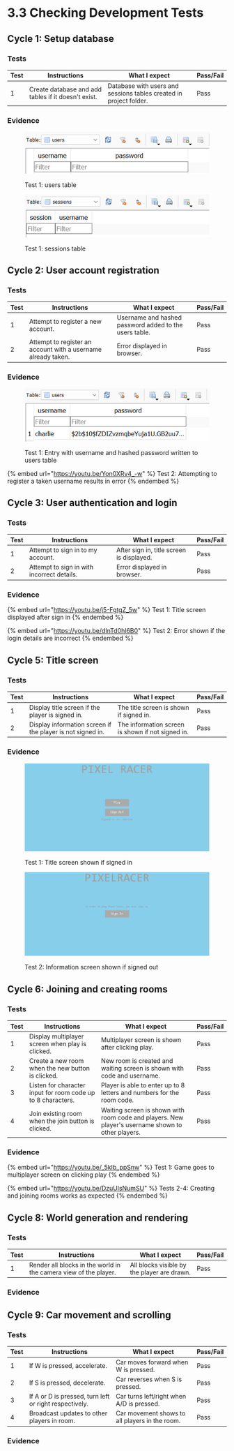 # 3.3 Checking Development Tests

## Cycle 1: Setup database

### Tests

| Test | Instructions                                        | What I expect                                                      | Pass/Fail |
| ---- | --------------------------------------------------- | ------------------------------------------------------------------ | --------- |
| 1    | Create database and add tables if it doesn't exist. | Database with users and sessions tables created in project folder. | Pass      |

### Evidence

<figure><img src="../.gitbook/assets/image.png" alt=""><figcaption><p>Test 1: users table</p></figcaption></figure>

<figure><img src="../.gitbook/assets/image (1).png" alt=""><figcaption><p>Test 1: sessions table</p></figcaption></figure>

## Cycle 2: User account registration

### Tests

| Test | Instructions                                                  | What I expect                                          | Pass/Fail |
| ---- | ------------------------------------------------------------- | ------------------------------------------------------ | --------- |
| 1    | Attempt to register a new account.                            | Username and hashed password added to the users table. | Pass      |
| 2    | Attempt to register an account with a username already taken. | Error displayed in browser.                            | Pass      |

### Evidence

<figure><img src="../.gitbook/assets/image (2).png" alt=""><figcaption><p>Test 1: Entry with username and hashed password written to users table</p></figcaption></figure>

{% embed url="https://youtu.be/Yon0XRv4_-w" %}
Test 2: Attempting to register a taken username results in error
{% endembed %}

## Cycle 3: User authentication and login

### Tests

| Test | Instructions                               | What I expect                             | Pass/Fail |
| ---- | ------------------------------------------ | ----------------------------------------- | --------- |
| 1    | Attempt to sign in to my account.          | After sign in, title screen is displayed. | Pass      |
| 2    | Attempt to sign in with incorrect details. | Error displayed in browser.               | Pass      |

### Evidence

{% embed url="https://youtu.be/j5-FgtgZ_5w" %}
Test 1: Title screen displayed after sign in
{% endembed %}

{% embed url="https://youtu.be/dInTd0hl6B0" %}
Test 2: Error shown if the login details are incorrect
{% endembed %}

## Cycle 5: Title screen

### Tests

| Test | Instructions                                               | What I expect                                     | Pass/Fail |
| ---- | ---------------------------------------------------------- | ------------------------------------------------- | --------- |
| 1    | Display title screen if the player is signed in.           | The title screen is shown if signed in.           | Pass      |
| 2    | Display information screen if the player is not signed in. | The information screen is shown if not signed in. | Pass      |

### Evidence

<figure><img src="../.gitbook/assets/image (3).png" alt=""><figcaption><p>Test 1: Title screen shown if signed in</p></figcaption></figure>

<figure><img src="../.gitbook/assets/image (4).png" alt=""><figcaption><p>Test 2: Information screen shown if signed out</p></figcaption></figure>

## Cycle 6: Joining and creating rooms

### Tests

| Test | Instructions                                                 | What I expect                                                                                     | Pass/Fail |
| ---- | ------------------------------------------------------------ | ------------------------------------------------------------------------------------------------- | --------- |
| 1    | Display multiplayer screen when play is clicked.             | Multiplayer screen is shown after clicking play.                                                  | Pass      |
| 2    | Create a new room when the new button is clicked.            | New room is created and waiting screen is shown with code and username.                           | Pass      |
| 3    | Listen for character input for room code up to 8 characters. | Player is able to enter up to 8 letters and numbers for the room code.                            | Pass      |
| 4    | Join existing room when the join button is clicked.          | Waiting screen is shown with room code and players. New player's username shown to other players. | Pass      |

### Evidence

{% embed url="https://youtu.be/_5kIb_ppSnw" %}
Test 1: Game goes to multiplayer screen on clicking play
{% endembed %}

{% embed url="https://youtu.be/DzuUlsNumSU" %}
Tests 2-4: Creating and joining rooms works as expected
{% endembed %}

## Cycle 8: World generation and rendering

### Tests

| Test | Instructions                                                     | What I expect                               | Pass/Fail |
| ---- | ---------------------------------------------------------------- | ------------------------------------------- | --------- |
| 1    | Render all blocks in the world in the camera view of the player. | All blocks visible by the player are drawn. | Pass      |

### Evidence



## Cycle 9: Car movement and scrolling

### Tests

| Test | Instructions                                           | What I expect                                  | Pass/Fail |
| ---- | ------------------------------------------------------ | ---------------------------------------------- | --------- |
| 1    | If W is pressed, accelerate.                           | Car moves forward when W is pressed.           | Pass      |
| 2    | If S is pressed, decelerate.                           | Car reverses when S is pressed.                | Pass      |
| 3    | If A or D is pressed, turn left or right respectively. | Car turns left/right when A/D is pressed.      | Pass      |
| 4    | Broadcast updates to other players in room.            | Car movement shows to all players in the room. | Pass      |

### Evidence

